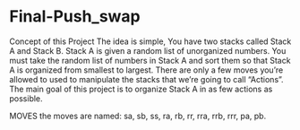 # Final-Push_swap

Concept of this Project
The idea is simple, You have two stacks called Stack A and Stack B.
Stack A is given a random list of unorganized numbers.
You must take the random list of numbers in Stack A and sort them so that Stack A is organized from smallest to largest.
There are only a few moves you’re allowed to used to manipulate the stacks that we’re going to call “Actions”.
The main goal of this project is to organize Stack A in as few actions as possible.

MOVES
the moves are named: sa, sb, ss, ra, rb, rr, rra, rrb, rrr, pa, pb.
